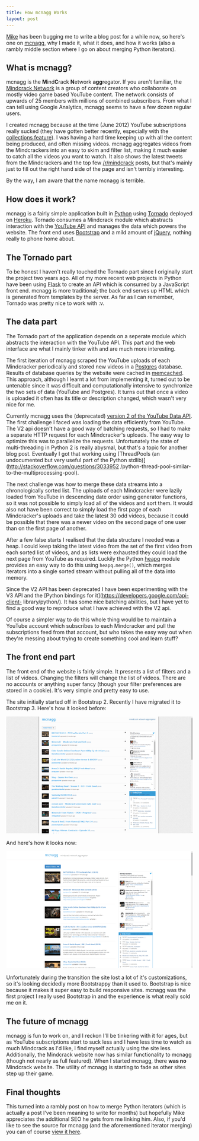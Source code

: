 ```yaml
---
title: How mcnagg Works
layout: post
---
```


[Mike](http://icbmikeblag.azurewebsites.net/) has been bugging me to write a
blog post for a while now, so here's one on [mcnagg](http://mcnagg.tv), why I
made it, what it does, and how it works (also a rambly middle section where I go
on about merging Python iterators).

## What is mcnagg?

mcnagg is the **M**ind**C**rack **N**etwork **agg**regator. If you aren't
familiar, the [Mindcrack Network](http://mindcracklp.com/) is a group of content
creators who collaborate on mostly video game based YouTube content. The network
consists of upwards of 25 members with millions of combined subscribers. From
what I can tell using Google Analytics, mcnagg seems to have a few dozen regular
users.

I created mcnagg because at the time (June 2012) YouTube subscriptions really
sucked (they have gotten better recently, especially with the [collections
feature](https://support.google.com/youtube/answer/3123405?hl=en)). I was having
a hard time keeping up with all the content being produced, and often missing
videos. mcnagg aggregates videos from the Mindcrackers into an easy to skim and
filter list, making it much easier to catch all the videos you want to watch. It
also shows the latest tweets from the Mindcrackers and the top few
[/r/mindcrack](https://reddit.com/r/mindcrack) posts, but that's mainly just to
fill out the right hand side of the page and isn't terribly interesting.

By the way, I am aware that the name mcnagg is terrible.

## How does it work?

mcnagg is a fairly simple application built in [Python](https://www.python.org/)
using [Tornado](http://www.tornadoweb.org) deployed on [Heroku](www.heroku.com).
Tornado consumes a Mindcrack module which abstracts interaction with the
[YouTube API](https://developers.google.com/youtube/) and manages the data which
powers the website. The front end uses [Bootstrap](http://getbootstrap.com/) and
a mild amount of [jQuery](http://jquery.com/), nothing really to phone home
about.

## The Tornado part

To be honest I haven't really touched the Tornado part since I originally start
the project two years ago. All of my more recent web projects in Python have
been using [Flask](http://flask.pocoo.org/) to create an API which is consumed
by a JavaScript front end. mcnagg is more traditional; the back end serves up
HTML which is generated from templates by the server. As far as I can remember,
Tornado was pretty nice to work with :v.

## The data part

The Tornado part of the application depends on a seperate module which abstracts
the interaction with the YouTube API. This part and the web interface are what I
mainly tinker with and are much more interesting.

The first iteration of mcnagg scraped the YouTube uploads of each Mindcracker
periodically and stored new videos in a [Postgres](http://www.postgresql.org/)
database. Results of database queries by the website were cached in
[memcached](http://memcached.org/). This approach, although I learnt a lot from
implementing it, turned out to be untenable since it was difficult and
computationally intensive to synchronize the two sets of data (YouTube and
Postgres). It turns out that once a video is uploaded it often has its title or
description changed, which wasn't very nice for me.

Currently mcnagg uses the (deprecated) [version 2 of the YouTube Data
API](https://developers.google.com/youtube/2.0/reference).  The first challenge
I faced was loading the data efficiently from YouTube. The V2 api doesn't have a
good way of batching requests, so I had to make a separate HTTP request for each
Mindcracker's uploads. The easy way to optimize this was to parallelize the
requests. Unfortunately the state of multi-threading in Python 2 is really
abysmal, but that's a topic for another blog post. Eventually I got that working
using [ThreadPools (an undocumented but very useful part of the Python
stdlib)](http://stackoverflow.com/questions/3033952 /python-thread-pool-similar-
to-the-multiprocessing-pool).

The next challenge was how to merge these data streams into a chronologically
sorted list. The uploads of each Mindcracker were lazily loaded from YouTube in
descending date order using generator functions, so it was not possible to
simply load all of the videos and sort them. It would also not have been correct
to simply load the first page of each Mindcracker's uploads and take the latest
30 odd videos, because it could be possible that there was a newer video on the
second page of one user than on the first page of another.

After a few false starts I realised that the data structure I needed was a heap.
I could keep taking the latest video from the set of the first video from each
sorted list of videos, and as lists were exhausted they could load the next page
from YouTube as required. Luckily the Python
[heapq](https://docs.python.org/2/library/heapq.html) module provides an easy
way to do this using `heapq.merge()`, which merges iterators into a single
sorted stream without pulling all of the data into memory.

Since the V2 API has been deprecated I have been experimenting with the V3 API
and the [Python bindings for it](https://developers.google.com/api-client-
library/python/). It has some nice batching abilities, but I have yet to find a
good way to reproduce what I have achieved with the V2 api.

Of course a simpler way to do this whole thing would be to maintain a YouTube
account which subscribes to each Mindcracker and pull the subscriptions feed
from that account, but who takes the easy way out when they're messing about
trying to create something cool and learn stuff?

## The front end part

The front end of the website is fairly simple. It presents a list of filters and
a list of videos. Changing the filters will change the list of videos. There are
no accounts or anything super fancy (though your filter preferences are stored
in a cookie). It's very simple and pretty easy to use.

The site initially started off in Bootstrap 2. Recently I have migrated it to
Bootstrap 3. Here's how it looked before:

[![mcnagg using Bootstrap 2](/assets/mcnagg_bootstrap2_thumb.png "mcnagg using Bootstrap 2")](/assets/mcnagg_bootstrap2.png)

And here's how it looks now:

[![mcnagg using Bootstrap 3](/assets/mcnagg_bootstrap3_thumb.png "mcnagg using Bootstrap 3")](/assets/mcnagg_bootstrap3.png)

Unfortunately during the transition the site lost a lot of it's customizations,
so it's looking decidedly more Bootstrappy than it used to. Bootstrap is nice
because it makes it super easy to build responsive sites. mcnagg was the first
project I really used Bootstrap in and the experience is what really sold me on
it.

## The future of mcnagg

mcnagg is fun to work on, and I reckon I'll be tinkering with it for ages, but
as YouTube subscriptions start to suck less and I have less time to watch as
much Mindcrack as I'd like, I find myself actually using the site less.
Additionally, the Mindcrack website now has similar functionality to mcnagg
(though not nearly as full featured). When I started mcnagg, there **was no**
Mindcrack website. The utility of mcnagg is starting to fade as other sites step
up their game.

## Final thoughts

This turned into a rambly post on how to merge Python iterators (which is
actually a post I've been meaning to write for months) but hopefully Mike
appreciates the additional SEO he gets from me linking him. Also, if you'd like
to see the source for mcnagg (and the aforementioned iterator merging) you can
of course [view it here](https://github.com/bighuggies/mcnagg).

